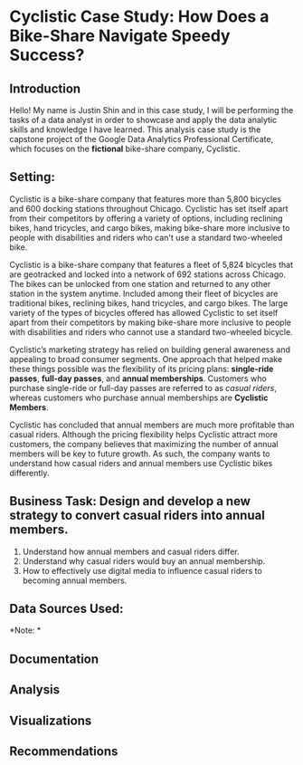 # Cyclistic Case Study: How Does a Bike-Share Navigate Speedy Success?

## Introduction
Hello! My name is Justin Shin and in this case study, I will be performing the tasks of a data analyst in order to showcase and apply the data analytic skills and knowledge I have learned.
This analysis case study is the capstone project of the Google Data Analytics Professional Certificate, which focuses on the **fictional** bike-share company, Cyclistic. 

## Setting:
Cyclistic is a bike-share company that features more than 5,800 bicycles and 600 docking stations throughout Chicago. Cyclistic has set itself apart from their competitors by offering a variety of options, including reclining bikes, hand tricycles, and cargo bikes, making bike-share more inclusive to people with disabilities and riders who can't use a standard two-wheeled bike.

Cyclistic is a bike-share company that features a fleet of 5,824 bicycles that are geotracked and locked into a network of 692 stations across Chicago. The bikes can be unlocked from one station and returned to any other station in the system anytime. 
Included among their fleet of bicycles are traditional bikes, reclining bikes, hand tricycles, and cargo bikes. The large variety of the types of bicycles offered has allowed Cyclistic to set itself apart from their competitors by making bike-share more inclusive to people with disabilities and riders who cannot use a standard two-wheeled bicycle.

Cyclistic’s marketing strategy has relied on building general awareness and appealing to broad consumer segments. One approach that helped make these things possible was the flexibility of its pricing plans: **single-ride passes**, **full-day passes**, and **annual memberships**. 
Customers who purchase single-ride or full-day passes are referred to as *casual riders*, whereas customers who purchase annual memberships are **Cyclistic Members**.

Cyclistic has concluded that annual members are much more profitable than casual riders. Although the pricing flexibility helps Cyclistic attract more customers, the company believes that maximizing the number of annual members will be key to future growth.
As such, the company wants to understand how casual riders and annual members use Cyclistic bikes differently.

## Business Task: Design and develop a new strategy to convert casual riders into annual members.

1. Understand how annual members and casual riders differ.
2. Understand why casual riders would buy an annual membership.
3. How to effectively use digital media to influence casual riders to becoming annual members.

## Data Sources Used:

*Note: * 

## Documentation

## Analysis

## Visualizations

## Recommendations

